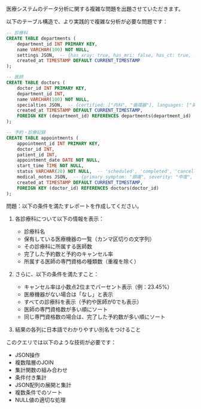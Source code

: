 医療システムのデータ分析に関する複雑な問題を出題させていただきます。

以下のテーブル構造で、より実践的で複雑な分析が必要な問題です：

```sql
-- 診療科
CREATE TABLE departments (
    department_id INT PRIMARY KEY,
    name VARCHAR(100) NOT NULL,
    settings JSON,  -- {has_xray: true, has_mri: false, has_ct: true, ...}
    created_at TIMESTAMP DEFAULT CURRENT_TIMESTAMP
);

-- 医師
CREATE TABLE doctors (
    doctor_id INT PRIMARY KEY,
    department_id INT,
    name VARCHAR(100) NOT NULL,
    specialties JSON,  -- {certified: ["内科", "循環器"], languages: ["英語", "中国語"]}
    created_at TIMESTAMP DEFAULT CURRENT_TIMESTAMP,
    FOREIGN KEY (department_id) REFERENCES departments(department_id)
);

-- 予約・診療記録
CREATE TABLE appointments (
    appointment_id INT PRIMARY KEY,
    doctor_id INT,
    patient_id INT,
    appointment_date DATE NOT NULL,
    start_time TIME NOT NULL,
    status VARCHAR(20) NOT NULL,  -- 'scheduled', 'completed', 'cancelled'
    medical_notes JSON,  -- {primary_symptom: "頭痛", severity: "中度", treatment: ["投薬", "検査"]}
    created_at TIMESTAMP DEFAULT CURRENT_TIMESTAMP,
    FOREIGN KEY (doctor_id) REFERENCES doctors(doctor_id)
);
```

問題：以下の条件を満たすレポートを作成してください。

1. 各診療科について以下の情報を表示：
   - 診療科名
   - 保有している医療機器の一覧（カンマ区切りの文字列）
   - その診療科に所属する医師数
   - 完了した予約数と予約のキャンセル率
   - 所属する医師の専門資格の種類数（重複を除く）

2. さらに、以下の条件を満たすこと：
   - キャンセル率は小数点2位までパーセント表示（例：23.45%）
   - 医療機器がない場合は「なし」と表示
   - すべての診療科を表示（予約や医師が0でも表示）
   - 医師の専門資格数が多い順にソート
   - 同じ専門資格数の場合は、完了した予約数が多い順にソート

3. 結果の各列に日本語でわかりやすい別名をつけること

このクエリでは以下のような技術が必要です：
- JSON操作
- 複数階層のJOIN
- 集計関数の組み合わせ
- 条件付き集計
- JSON配列の展開と集計
- 複数条件でのソート
- NULL値の適切な処理

